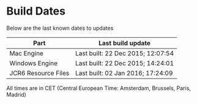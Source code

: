 # Build Dates

Below are the last known dates to updates

Part | Last build update
-----|-----
Mac Engine | Last built: 22 Dec 2015; 12:07:54
Windows Engine | Last built: 22 Dec 2015; 14:24:01
JCR6 Resource Files | Last built: 02 Jan 2016; 17:24:09
All times are in CET (Central European Time: Amsterdam, Brussels, Paris, Madrid)



